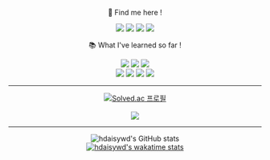<!--
**hdaisywd/hdaisywd** is a ✨ _special_ ✨ repository because its `README.md` (this file) appears on your GitHub profile.

Here are some ideas to get you started:

- 🔭 I’m currently working on ...
- 🌱 I’m currently learning ...
- 👯 I’m looking to collaborate on ...
- 🤔 I’m looking for help with ...
- 💬 Ask me about ...
- 📫 How to reach me: ...
- 😄 Pronouns: ...
- ⚡ Fun fact: ...
-->

<div align="center"> 
  
🐯 Find me here !

<a href="https://hdaisywd.github.io/" target="_blank"><img src="https://img.shields.io/badge/Github_Blog-f5f5dc?style=for-the-badge&logo=githubpages&logoColor=222222"/></a>
<a href="https://www.instagram.com/dahhongee/" target="_blank"><img src="https://img.shields.io/badge/Instagram-f5f5dc?style=for-the-badge&logo=f5f5dc&logoColor=E4405F"/></a>
<a href="https://www.linkedin.com/in/dahee-hong-75b37b259/" target="_blank"><img src="https://img.shields.io/badge/LinkedIn-f5f5dc?style=for-the-badge&logo=linkedin&logoColor=#0A66C2"/></a>
[<img src="https://img.shields.io/badge/Gmail-f5f5dc?style=for-the-badge&logo=gmail&logoColor=white"/>](mailto:hdaisywd@gmail.com)


📚  What I've learned so far !


<a href="" target="_blank"><img src="https://img.shields.io/badge/Python-cbbeb5?style=for-the-badge&logo=python&logoColor=3776AB"/></a>
<a href="" target="_blank"><img src="https://img.shields.io/badge/C-cbbeb5?style=for-the-badge&logo=c&logoColor=A8B9CC"/></a>
<a href="" target="_blank"><img src="https://img.shields.io/badge/Java-cbbeb5?style=for-the-badge&logo=&logoColor="/></a>
<br/>
<a href="" target="_blank"><img src="https://img.shields.io/badge/Swift-cbbeb5?style=for-the-badge&logo=swift&logoColor=F05138"/></a>
<a href="" target="_blank"><img src="https://img.shields.io/badge/UiKit-cbbeb5?style=for-the-badge&logo=uikit&logoColor=2396F3"/></a>
<a href="" target="_blank"><img src="https://img.shields.io/badge/Dart-cbbeb5?style=for-the-badge&logo=dart&logoColor=0175C2"/></a>
<a href="버튼을 눌렀을 때 이동할 링크" target="_blank"><img src="https://img.shields.io/badge/Flutter-cbbeb5?style=for-the-badge&logo=flutter&logoColor=02569B"/></a>

--------------------------------------------------

[![Solved.ac 프로필](http://mazassumnida.wtf/api/v2/generate_badge?boj=hdaisywd)](https://solved.ac/hdaisywd)  
<br/>
<img src="http://mazandi.herokuapp.com/api?handle=hdaisywd&theme=warm"/>

--------------------------------------------------

![hdaisywd's GitHub stats](https://github-readme-stats.vercel.app/api?username=hdaisywd&show_icons=true&theme=radical)
<br/>
[![hdaisywd's wakatime stats](https://github-readme-stats.vercel.app/api/wakatime?username=joojae02&layout=compact&theme=dark)](https://wakatime.com/@hdaisywd)

 </div>
